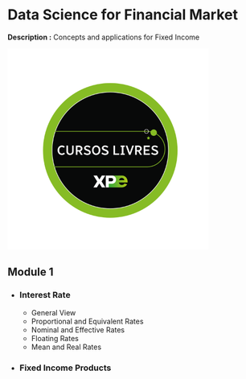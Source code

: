 # Data Science for Financial Market

**Description :**  Concepts and applications for Fixed Income

<img src="./logo_dsfm.svg" alt="drawing" width="400" class="center"/>

## **Module 1**
- ### **Interest Rate**
     - General View
     - Proportional and Equivalent Rates
     - Nominal and Effective Rates
     - Floating Rates
     - Mean and Real Rates

- ### **Fixed Income Products**

